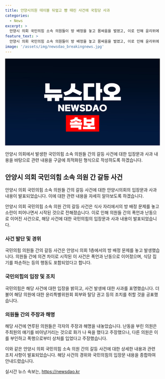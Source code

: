 ```yaml
---
title: 안양시의원 테이블 뒤엎고 뺨 때린 사건에 국힘당 사과
categories:
  - News
excerpt: >
  안양시 의회 국민의힘 소속 의원들이 방 배정을 놓고 몸싸움을 벌였고, 이로 인해 윤리위에 회부되고 탈당을 권고받았다. 식당에서의 동료 의원 폭언과 난동 후 발생한 사과문에서 국민의힘은 사건을 사과하며 향후 조사와 의정활동 개선을 약속했다. 의원들 사이에서의 언쟁으로 술에 취해 폭력을 일으킨 사실은 있지만, 사건 이후 국민의힘 측은 사과하고 추가 비용을 부담했다고 전했다.
feature_text: >
  안양시 의회 국민의힘 소속 의원들이 방 배정을 놓고 몸싸움을 벌였고, 이로 인해 윤리위에 회부되고 탈당을 권고받았다. 식당에서의 동료 의원 폭언과 난동 후 발생한 사과문에서 국민의힘은 사건을 사과하며 향후 조사와 의정활동 개선을 약속했다. 의원들 사이에서의 언쟁으로 술에 취해 폭력을 일으킨 사실은 있지만, 사건 이후 국민의힘 측은 사과하고 추가 비용을 부담했다고 전했다.
image: '/assets/img/newsdao_breakingnews.jpg'
---
```


<p><img src="/assets/img/newsdao_breakingnews.jpg" alt="firstkoreanews 속보" /></p>

<p>안양시 의회에서 발생한 국민의힘 소속 의원들 간의 갈등 사건에 대한 입장문과 사과 내용을 바탕으로 관련 내용을 구글에 최적화된 형식으로 작성하도록 하겠습니다. </p>

<h2 data-ke-size="size26">안양시 의회 국민의힘 소속 의원 간 갈등 사건</h2>

<p>안양시 의회 국민의힘 소속 의원들 간의 갈등 사건에 대한 안양시의회의 입장문과 사과 내용이 발표되었습니다. 이에 대한 관련 내용을 자세히 알아보도록 하겠습니다.</p>

<p data-ke-size="size16">안양시 의회 국민의힘 소속 의원 간의 갈등 사건은 식사 자리에서의 방 배정 문제를 놓고 소란이 피어나면서 시작된 것으로 전해졌습니다. 이로 인해 의원들 간의 폭언과 난동으로 이어진 사건으로, 해당 사건에 대한 국민의힘의 입장문과 사과 내용이 발표되었습니다.</p>

<h3>사건 발단 및 경위</h3>

<p>국민의힘 의원들 간의 갈등 사건은 안양시 의회 1층에서의 방 배정 문제를 놓고 발생했습니다. 의원들 간에 의견 차이로 시작된 이 사건은 폭언과 난동으로 이어졌으며, 식당 집기를 파손하는 등의 행동도 포함되었다고 합니다.</p>

<h3>국민의힘의 입장 및 조치</h3>

<p>국민의힘은 해당 사건에 대한 입장을 밝히고, 사건 발생에 대한 사과를 표명했습니다. 더불어 해당 의원에 대한 윤리특별위원회 회부와 탈당 권고 등의 조치를 취할 것을 공표했습니다.</p>

<h3>의원들 간의 주장과 해명</h3>

<p>해당 사건에 연루된 의원들은 각자의 주장과 해명을 내놓았습니다. 난동을 부린 의원은 주최원의 얘기를 비아냥거리는 것으로 화가 나 욕을 했다고 주장했으나, 다른 의원은 이를 부인하고 폭행으로부터 상처를 입었다고 주장했습니다.</p>

<p>이와 같은 안양시 의회 국민의힘 소속 의원 간의 갈등 사건에 대한 상세한 내용과 관련 조치 사항이 발표되었습니다. 해당 사건의 경위와 국민의힘의 입장문 내용을 종합하여 안내드렸습니다.</p>
실시간 뉴스 속보는, <a href="https://newsdao.kr" rel="dofollow">https://newsdao.kr</a>


